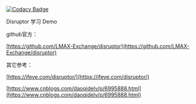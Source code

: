 
[![Codacy Badge](https://api.codacy.com/project/badge/Grade/54fb9c9eac3148b09f9ec34ecfbde596)](https://app.codacy.com/manual/fxbin/disruptor-study?utm_source=github.com&utm_medium=referral&utm_content=fxbin/disruptor-study&utm_campaign=Badge_Grade_Dashboard)

Disruptor 学习 Demo


github官方： 

[https://github.com/LMAX-Exchange/disruptor](https://github.com/LMAX-Exchange/disruptor)

其它参考：

[https://ifeve.com/disruptor/](https://ifeve.com/disruptor/) 

[https://www.cnblogs.com/daoqidelv/p/6995888.html](https://www.cnblogs.com/daoqidelv/p/6995888.html)